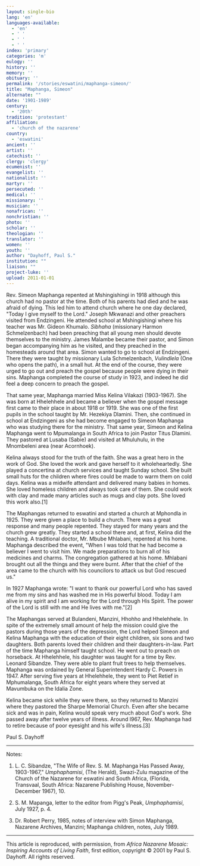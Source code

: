```yaml
---
layout: single-bio
lang: 'en'
languages-available:
  - 'en'
  - ' '
  - ' '
  - ' '
index: 'primary'
categories: 'm'
eulogy: ''
history: ''
memory: ''
obituary: ''
permalink: '/stories/eswatini/maphanga-simeon/'
title: "Maphanga, Simeon"
alternate: ""
date: '1901-1989'
century:
  - '20th'
tradition: 'protestant'
affiliation:
  - 'church of the nazarene'
country:
  - 'eswatini'
ancient: ''
artist: ''
catechist: ''
clergy: 'clergy'
ecumenist: ''
evangelist: ''
nationalist: ''
martyr: ''
persecuted: ''
medical: ''
missionary: ''
musician: ''
nonafrican: ''
nonchristian: ''
photo: ''
scholar: ''
theologian: ''
translator: ''
women: ''
youth: ''
author: "Dayhoff, Paul S."
institution: ""
liaison: ""
project-luke: ''
upload: 2011-01-01
---
```




Rev. Simeon Maphanga repented at Mshingishingi in 1918 although this church had no pastor at the time.  Both of his parents had died and he was afraid of dying.  This led him to attend church where he one day declared, "Today I give myself to the Lord."  Joseph Mkwanazi and other preachers visited from Endzingeni.  He attended school at Mshingishingi where his teacher was Mr. Gideon Khumalo.  *Sibhaha* (missionary Harmon Schmelzenbach) had been preaching that all young men should devote themselves to the ministry.  James Malambe became their pastor, and Simon began accompanying him as he visited, and they preached in the homesteads around that area.  Simon wanted to go to school at Endzingeni.  There they were taught by missionary Lula Schmelzenbach, *Vulindlela* (One who opens the path), in a small hut.  At the end of the course, they were urged to go out and preach the gospel because people were dying in their sins.  Maphanga completed the course of study in 1923, and indeed he did feel a deep concern to preach the gospel.

That same year, Maphanga married Miss Kelina Vilakazi (1903-1967).  She was born at Hhelehhele and became a believer when the gospel message first came to their place in about 1918 or 1919.  She was one of the first pupils in the school taught by Mr. Hezekiya Dlamini.  Then, she continued in school at Endzingeni as she had become engaged to Simeon Maphanga who was studying there for the ministry. That same year, Simeon and Kelina Maphanga went to Mpumalanga in South Africa to join Pastor Titus Dlamini.  They pastored at Lusaba (Sabie) and visited at Mhuluhulu, in the Mnombeleni area (near Acornhoek).

Kelina always stood for the truth of the faith.  She was a great hero in the work of God.  She loved the work and gave herself to it wholeheartedly.  She played a concertina at church services and taught Sunday school.  She built small huts for the children where fires could be made to warm them on cold days.  Kelina was a midwife attendant and delivered many babies in homes.  She loved homeless children and always took care of them.  She could work with clay and made many articles such as mugs and clay pots.  She loved this work also.[1]

The Maphangas returned to eswatini and started a church at Mphondla in 1925.  They were given a place to build a church.  There was a great response and many people repented.   They stayed for many years and the church grew greatly.  They started a school there and, at first, Kelina did the teaching.  A traditional doctor, Mr. Mbube Mhlabani, repented at his home.  Maphanga described the event,  "When I was told that he had become a believer I went to visit him.  We made preparations to burn all of his medicines and charms.  The congregation gathered at his home.  Mhlabani brought out all the things and they were burnt.  After that the chief of the area came to the church with his councilors to attack us but God rescued us."

In 1927 Maphanga wrote: "I want to thank our powerful Lord who has saved me from my sins and has washed me in His powerful blood.  Today I am alive in my spirit and I am working for the Lord through His Spirit.  The power of the Lord is still with me and He lives with me."[2]

The Maphangas served at Bulandeni, Manzini, Hhohho and Hhelehhele. In spite of the extremely small amount of help the mission could give the pastors during those years of the depression, the Lord helped Simeon and Kelina Maphanga with the education of their eight children, six sons and two daughters. Both parents loved their children and their daughters-in-law.  Part of the time Maphanga himself taught school.  He went out to preach on horseback.  At Hhelehhele, his daughter was taught for a time by Rev. Leonard Sibandze.  They were able to plant fruit trees to help themselves.  Maphanga was ordained by General Superintendent Hardy C. Powers in 1947.  After serving five years at Hhelehhele, they went to Piet Retief in Mphumalanga, South Africa for eight years where they served at Mavumbuka on the Idalia Zone.

Kelina became sick while they were there, so they returned to Manzini where they pastored the Sharpe Memorial Church.  Even after she became sick and was in pain, Kelina would speak very much about God's work.  She passed away after twelve years of illness.   Around l967, Rev. Maphanga had to retire because of poor eyesight and his wife's illness.[3]

Paul S. Dayhoff

---

Notes:

1. L. C. Sibandze, "The Wife of Rev. S. M. Maphanga Has Passed Away, 1903-1967," *Umphaphamisi*, (The Herald), Swazi-Zulu magazine of the Church of the Nazarene for eswatini and South Africa, (Florida, Transvaal, South Africa: Nazarene Publishing House, November-December 1967), 10.

2. S. M. Mapanga, letter to the editor from Pigg's Peak, *Umphaphamisi*, July 1927, p. 4.

3. Dr. Robert Perry, 1985, notes of interview with Simon Maphanga, Nazarene Archives,  Manzini;  Maphanga children, notes, July 1989.

---

This article is reproduced, with permission, from *Africa Nazarene Mosaic: Inspiring Accounts of Living Faith*, first edition, copyright &copy; 2001 by Paul S. Dayhoff.  All rights reserved.
